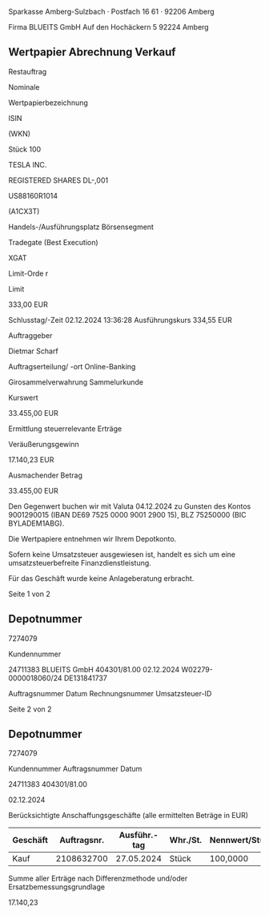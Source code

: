 <!-- image -->

Sparkasse Amberg-Sulzbach · Postfach 16 61 · 92206 Amberg

Firma BLUEITS GmbH Auf den Hochäckern 5 92224 Amberg

## Wertpapier Abrechnung Verkauf

Restauftrag

Nominale

Wertpapierbezeichnung

ISIN

(WKN)

Stück 100

TESLA INC.

REGISTERED SHARES DL-,001

US88160R1014

(A1CX3T)

Handels-/Ausführungsplatz Börsensegment

Tradegate (Best Execution)

XGAT

Limit-Orde r

Limit

333,00 EUR

Schlusstag/-Zeit 02.12.2024 13:36:28 Ausführungskurs 334,55 EUR

Auftraggeber

Dietmar Scharf

Auftragserteilung/ -ort Online-Banking

Girosammelverwahrung Sammelurkunde

Kurswert

33.455,00 EUR

Ermittlung steuerrelevante Erträge

Veräußerungsgewinn

17.140,23 EUR

Ausmachender Betrag

33.455,00 EUR

Den Gegenwert buchen wir mit Valuta 04.12.2024 zu Gunsten des Kontos 9001290015 (IBAN DE69 7525 0000 9001 2900 15), BLZ 75250000 (BIC BYLADEM1ABG).

Die Wertpapiere entnehmen wir Ihrem Depotkonto.

Sofern keine Umsatzsteuer ausgewiesen ist, handelt es sich um eine umsatzsteuerbefreite Finanzdienstleistung.

Für das Geschäft wurde keine Anlageberatung erbracht.

Seite 1 von 2

## Depotnummer

7274079

Kundennummer

24711383 BLUEITS GmbH 404301/81.00 02.12.2024 W02279-0000018060/24 DE131841737

Auftragsnummer Datum Rechnungsnummer Umsatzsteuer-ID

<!-- image -->

Seite 2 von 2

## Depotnummer

7274079

Kundennummer Auftragsnummer Datum

24711383 404301/81.00

02.12.2024

Berücksichtigte Anschaffungsgeschäfte (alle ermittelten Beträge in EUR)

| Geschäft   |   Auftragsnr. | Ausführ.-tag   | Whr./St.   | Nennwert/Stück   | AS-Kosten   | Erlös     | ant. Ergebnis   |     |
|------------|---------------|----------------|------------|------------------|-------------|-----------|-----------------|-----|
| Kauf       |    2108632700 | 27.05.2024     | Stück      | 100,0000         | 16.314,77-  | 33.455,00 | 17.140,23       | (D) |

Summe aller Erträge nach Differenzmethode und/oder Ersatzbemessungsgrundlage

17.140,23